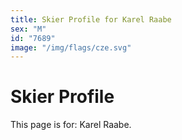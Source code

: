 ```yaml
---
title: Skier Profile for Karel Raabe
sex: "M"
id: "7689"
image: "/img/flags/cze.svg" 
---
```


# Skier Profile

This page is for: Karel Raabe.
    